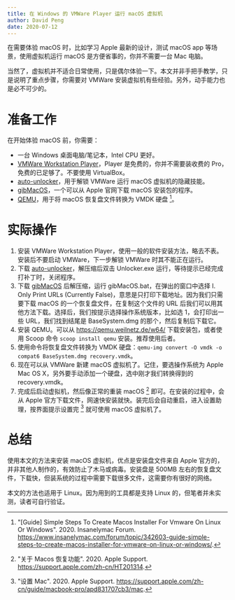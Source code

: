 ```yaml
---
title: 在 Windows 的 VMWare Player 运行 macOS 虚拟机
author: David Peng
date: 2020-07-12
---
```


在需要体验 macOS 时，比如学习 Apple 最新的设计，测试 macOS app 等场景，使用虚拟机运行 macOS 是方便省事的，你并不需要一台 Mac 电脑。

当然了，虚拟机并不适合日常使用，只是偶尔体验一下。本文并非手把手教学，只是说明了重点步骤，你需要对 VMWare 安装虚拟机有些经验。另外，动手能力也是必不可少的。

# 准备工作

在开始体验 macOS 前，你需要：

- 一台 Windows 桌面电脑/笔记本，Intel CPU 更好。
- [VMWare Workstation Player](https://www.vmware.com/products/workstation-player.html)，Player 是免费的，你并不需要装收费的 Pro，免费的已足够了。不要使用 VirtualBox。
- [auto-unlocker](https://github.com/paolo-projects/auto-unlocker)，用于解锁 VMWare 运行 macOS 虚拟机的隐藏技能。
- [gibMacOS](https://github.com/corpnewt/gibMacOS)，一个可以从 Apple 官网下载 macOS 安装包的程序。
- [QEMU](https://qemu.weilnetz.de/w64/)，用于将 macOS 恢复盘文件转换为 VMDK 硬盘 [^1]。

[^1]: "[Guide] Simple Steps To Create Macos Installer For Vmware On Linux Or Windows". 2020. Insanelymac Forum. https://www.insanelymac.com/forum/topic/342603-guide-simple-steps-to-create-macos-installer-for-vmware-on-linux-or-windows/.

# 实际操作

1. 安装 VMWare Workstation Player，使用一般的软件安装方法，略去不表。安装后不要启动 VMWare，下一步解锁 VMWare 时其不能正在运行。
2. 下载 [auto-unlocker](https://github.com/paolo-projects/auto-unlocker/releases)，解压缩后双击 Unlocker.exe 运行，等待提示已经完成打补丁时，关闭程序。
3. 下载 [gibMacOS](https://github.com/corpnewt/gibMacOS/archive/master.zip) 后解压缩，运行 gibMacOS.bat，在弹出的窗口中选择 I. Only Print URLs (Currently False)，意思是只打印下载地址。因为我们只需要下载 macOS 的一个恢复盘文件，在复制这个文件的 URL 后我们可以用其他方法下载。选择后，我们按提示选择操作系统版本，比如选 1，会打印出一些 URL，我们找到结尾是 BaseSystem.dmg 的那个，然后复制后下载它。
4. 安装 QEMU。可以从 <https://qemu.weilnetz.de/w64/> 下载安装包，或者使用 Scoop 命令 `scoop install qemu` 安装。推荐使用后者。
5. 使用命令将恢复盘文件转换为 VMDK 硬盘：`qemu-img convert -O vmdk -o compat6 BaseSystem.dmg recovery.vmdk`。
6. 现在可以从 VMWare 新建 macOS 虚拟机了。记住，要选操作系统为 Apple Mac OS X，另外要手动添加一个硬盘，选中刚才我们转换得到的 recovery.vmdk。
7. 完成后启动虚拟机，然后像正常的重装 macOS [^2] 即可。在安装的过程中，会从 Apple 官方下载文件，网速快安装就快。装完后会自动重启，进入设置助理，按界面提示设置完 [^3] 就可使用 macOS 虚拟机了。

[^2]: "关于 Macos 恢复功能". 2020. Apple Support. https://support.apple.com/zh-cn/HT201314.

[^3]: "设置 Mac". 2020. Apple Support. https://support.apple.com/zh-cn/guide/macbook-pro/apd831707cb3/mac.

# 总结

使用本文的方法来安装 macOS 虚拟机，优点是安装盘文件来自 Apple 官方的，并非其他人制作的，有效防止了木马或病毒。安装盘是 500MB 左右的恢复盘文件，下载快，但装系统的过程中需要下载很多文件，这需要你有很好的网络。

本文的方法也适用于 Linux。因为用到的工具都是支持 Linux 的，但笔者并未实测，读者可自行验证。
